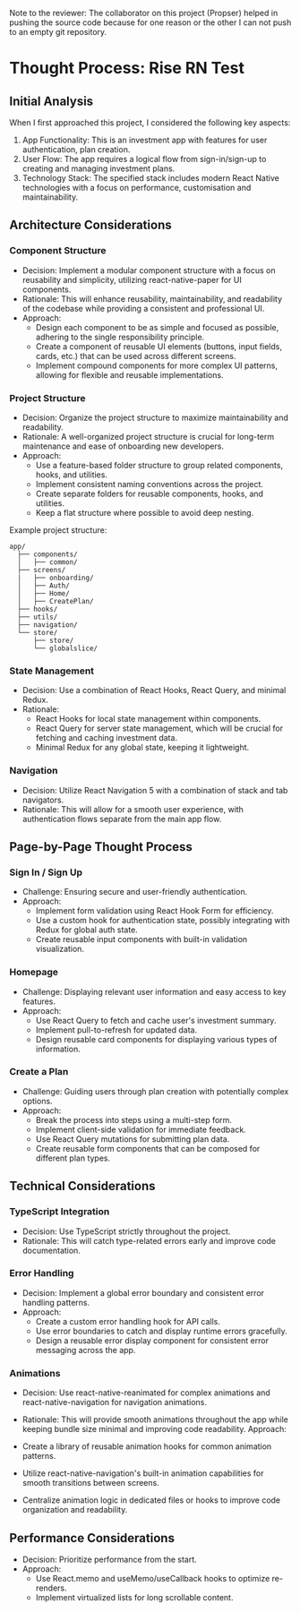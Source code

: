  Note to the reviewer: The collaborator on this project (Propser) helped in pushing the source code because for one reason or the other I can not push to an empty git repository.

# Thought Process: Rise RN Test

## Initial Analysis

When I first approached this project, I considered the following key aspects:

1. App Functionality: This is an investment app with features for user authentication, plan creation.
2. User Flow: The app requires a logical flow from sign-in/sign-up to creating and managing investment plans.
3. Technology Stack: The specified stack includes modern React Native technologies with a focus on performance, customisation and maintainability.

## Architecture Considerations

### Component Structure
- Decision: Implement a modular component structure with a focus on reusability and simplicity, utilizing react-native-paper for UI components.
- Rationale: This will enhance reusability, maintainability, and readability of the codebase while providing a consistent and professional UI. 
- Approach:
  - Design each component to be as simple and focused as possible, adhering to the single responsibility principle.
  - Create a component of reusable UI elements (buttons, input fields, cards, etc.) that can be used across different screens.
  - Implement compound components for more complex UI patterns, allowing for flexible and reusable implementations.

### Project Structure
- Decision: Organize the project structure to maximize maintainability and readability.
- Rationale: A well-organized project structure is crucial for long-term maintenance and ease of onboarding new developers.
- Approach:
  - Use a feature-based folder structure to group related components, hooks, and utilities.
  - Implement consistent naming conventions across the project.
  - Create separate folders for reusable components, hooks, and utilities.
  - Keep a flat structure where possible to avoid deep nesting.

Example project structure:
```
app/
  ├── components/
  │   ├── common/
  ├── screens/
  |   ├── onboarding/
  │   ├── Auth/
  │   ├── Home/
  │   ├── CreatePlan/
  ├── hooks/
  ├── utils/
  ├── navigation/
  └── store/
      ├── store/
      └── globalslice/
```

### State Management
- Decision: Use a combination of React Hooks, React Query, and minimal Redux.
- Rationale: 
  - React Hooks for local state management within components.
  - React Query for server state management, which will be crucial for fetching and caching investment data.
  - Minimal Redux for any global state, keeping it lightweight.

### Navigation
- Decision: Utilize React Navigation 5 with a combination of stack and tab navigators.
- Rationale: This will allow for a smooth user experience, with authentication flows separate from the main app flow.

## Page-by-Page Thought Process

### Sign In / Sign Up
- Challenge: Ensuring secure and user-friendly authentication.
- Approach: 
  - Implement form validation using React Hook Form for efficiency.
  - Use a custom hook for authentication state, possibly integrating with Redux for global auth state.
  - Create reusable input components with built-in validation visualization.

### Homepage
- Challenge: Displaying relevant user information and easy access to key features.
- Approach:
  - Use React Query to fetch and cache user's investment summary.
  - Implement pull-to-refresh for updated data.
  - Design reusable card components for displaying various types of information.

### Create a Plan
- Challenge: Guiding users through plan creation with potentially complex options.
- Approach:
  - Break the process into steps using a multi-step form.
  - Implement client-side validation for immediate feedback.
  - Use React Query mutations for submitting plan data.
  - Create reusable form components that can be composed for different plan types.

## Technical Considerations

### TypeScript Integration
- Decision: Use TypeScript strictly throughout the project.
- Rationale: This will catch type-related errors early and improve code documentation.

### Error Handling
- Decision: Implement a global error boundary and consistent error handling patterns.
- Approach:
  - Create a custom error handling hook for API calls.
  - Use error boundaries to catch and display runtime errors gracefully.
  - Design a reusable error display component for consistent error messaging across the app.

### Animations
- Decision: Use react-native-reanimated for complex animations and react-native-navigation for navigation animations.
- Rationale: This will provide smooth animations throughout the app while keeping bundle size minimal and improving code readability.
Approach:

- Create a library of reusable animation hooks for common animation patterns.
- Utilize react-native-navigation's built-in animation capabilities for smooth transitions between screens.
- Centralize animation logic in dedicated files or hooks to improve code organization and readability.


## Performance Considerations

- Decision: Prioritize performance from the start.
- Approach:
  - Use React.memo and useMemo/useCallback hooks to optimize re-renders.
  - Implement virtualized lists for long scrollable content.
